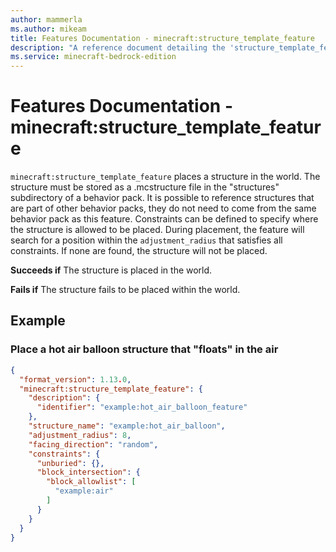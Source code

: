 ```yaml
---
author: mammerla
ms.author: mikeam
title: Features Documentation - minecraft:structure_template_feature
description: "A reference document detailing the 'structure_template_feature' feature"
ms.service: minecraft-bedrock-edition
---
```


# Features Documentation - minecraft:structure_template_feature

`minecraft:structure_template_feature` places a structure in the world. The structure must be stored as a .mcstructure file in the "structures" subdirectory of a behavior pack. It is possible to reference structures that are part of other behavior packs, they do not need to come from the same behavior pack as this feature. Constraints can be defined to specify where the structure is allowed to be placed. During placement, the feature will search for a position within the `adjustment_radius` that satisfies all constraints. If none are found, the structure will not be placed.

**Succeeds if**
The structure is placed in the world.

**Fails if**
The structure fails to be placed within the world.

## Example

### Place a hot air balloon structure that "floats" in the air

```json
{
  "format_version": 1.13.0,
  "minecraft:structure_template_feature": {
    "description": {
      "identifier": "example:hot_air_balloon_feature"
    },
    "structure_name": "example:hot_air_balloon",
    "adjustment_radius": 8,
    "facing_direction": "random",
    "constraints": {
      "unburied": {},
      "block_intersection": {
        "block_allowlist": [
          "example:air"
        ]
      }
    }
  }
}
```
